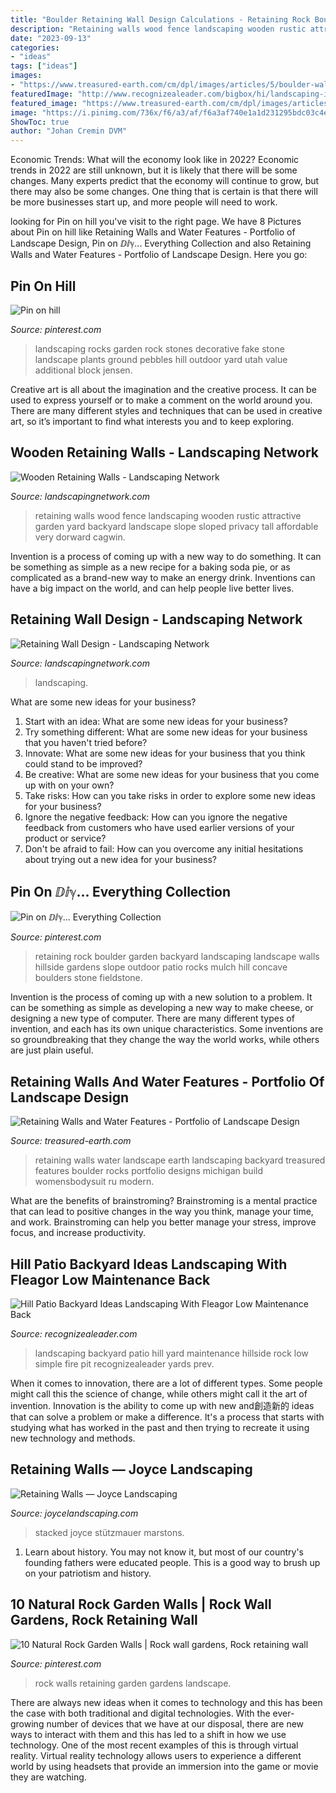 ```yaml
---
title: "Boulder Retaining Wall Design Calculations - Retaining Rock Boulder Garden Backyard Landscaping Landscape Walls Hillside Gardens Slope Outdoor Patio Rocks Mulch Hill Concave Boulders Stone Fieldstone"
description: "Retaining walls wood fence landscaping wooden rustic attractive garden yard backyard landscape slope sloped privacy tall affordable very dorward cagwin"
date: "2023-09-13"
categories:
- "ideas"
tags: ["ideas"]
images:
- "https://www.treasured-earth.com/cm/dpl/images/articles/5/boulder-wall-milford-downto.jpg"
featuredImage: "http://www.recognizealeader.com/bigbox/hi/landscaping-ideas-backyard-with-hill-fleagor_outdoor-patio-and-backyard.jpg"
featured_image: "https://www.treasured-earth.com/cm/dpl/images/articles/5/boulder-wall-milford-downto.jpg"
image: "https://i.pinimg.com/736x/f6/a3/af/f6a3af740e1a1d231295bdc03c4eb587--backyard-retaining-walls-rock-retaining-wall.jpg"
ShowToc: true
author: "Johan Cremin DVM"
---
```



Economic Trends: What will the economy look like in 2022?
Economic trends in 2022 are still unknown, but it is likely that there will be some changes. Many experts predict that the economy will continue to grow, but there may also be some changes. One thing that is certain is that there will be more businesses start up, and more people will need to work.

	

		
looking for Pin on hill you've visit to the right page. We have 8 Pictures about Pin on hill like Retaining Walls and Water Features - Portfolio of Landscape Design, Pin on ⅅⅈℽ... Everything Collection and also Retaining Walls and Water Features - Portfolio of Landscape Design. Here you go:
		
    
## Pin On Hill

<img loading=lazy src="https://i.pinimg.com/736x/86/f4/5c/86f45c1c6ecc9091a5f0019659b92364--landscaping-with-rocks-stone-landscaping.jpg" onerror="this.onerror=null;this.src='https://tse4.mm.bing.net/th?id=OIP.GTwMpY-u3teOlB81qJvXZAHaFj&amp;pid=15.1';" alt="Pin on hill">

_Source: pinterest.com_

>landscaping rocks garden rock stones decorative fake stone landscape plants ground pebbles hill outdoor yard utah value additional block jensen. 

	

Creative art is all about the imagination and the creative process. It can be used to express yourself or to make a comment on the world around you. There are many different styles and techniques that can be used in creative art, so it’s important to find what interests you and to keep exploring.

    
## Wooden Retaining Walls - Landscaping Network

<img loading=lazy src="http://images.landscapingnetwork.com/pictures/images/900x705Max/site_8/rustic-fence-cagwin-dorward_3779.jpg" onerror="this.onerror=null;this.src='https://tse1.mm.bing.net/th?id=OIP.clkhvXvZva-7PBfb91i-YQHaFM&amp;pid=15.1';" alt="Wooden Retaining Walls - Landscaping Network">

_Source: landscapingnetwork.com_

>retaining walls wood fence landscaping wooden rustic attractive garden yard backyard landscape slope sloped privacy tall affordable very dorward cagwin. 

	

Invention is a process of coming up with a new way to do something. It can be something as simple as a new recipe for a baking soda pie, or as complicated as a brand-new way to make an energy drink. Inventions can have a big impact on the world, and can help people live better lives.

    
## Retaining Wall Design - Landscaping Network

<img loading=lazy src="https://images.landscapingnetwork.com/pictures/images/900x705Max/retaining-and-landscape-wall_17/curved-retaining-wall-big-sky-landscaping-inc_2062.jpg" onerror="this.onerror=null;this.src='https://tse2.mm.bing.net/th?id=OIP.4J5HwEkZJLS59VQcIPUfQQHaE6&amp;pid=15.1';" alt="Retaining Wall Design - Landscaping Network">

_Source: landscapingnetwork.com_

>landscaping. 

	

What are some new ideas for your business?
1. Start with an idea: What are some new ideas for your business? 
2. Try something different: What are some new ideas for your business that you haven't tried before? 
3. Innovate: What are some new ideas for your business that you think could stand to be improved? 
4. Be creative: What are some new ideas for your business that you come up with on your own? 
5. Take risks: How can you take risks in order to explore some new ideas for your business? 
6. Ignore the negative feedback: How can you ignore the negative feedback from customers who have used earlier versions of your product or service? 
7. Don't be afraid to fail: How can you overcome any initial hesitations about trying out a new idea for your business?

    
## Pin On ⅅⅈℽ... Everything Collection

<img loading=lazy src="https://i.pinimg.com/736x/f6/a3/af/f6a3af740e1a1d231295bdc03c4eb587--backyard-retaining-walls-rock-retaining-wall.jpg" onerror="this.onerror=null;this.src='https://tse2.mm.bing.net/th?id=OIP.TnXEjffmmm-6tLz4yLsdtQHaE8&amp;pid=15.1';" alt="Pin on ⅅⅈℽ... Everything Collection">

_Source: pinterest.com_

>retaining rock boulder garden backyard landscaping landscape walls hillside gardens slope outdoor patio rocks mulch hill concave boulders stone fieldstone. 

	

Invention is the process of coming up with a new solution to a problem. It can be something as simple as developing a new way to make cheese, or designing a new type of computer. There are many different types of invention, and each has its own unique characteristics. Some inventions are so groundbreaking that they change the way the world works, while others are just plain useful.

    
## Retaining Walls And Water Features - Portfolio Of Landscape Design

<img loading=lazy src="https://www.treasured-earth.com/cm/dpl/images/articles/5/boulder-wall-milford-downto.jpg" onerror="this.onerror=null;this.src='https://tse2.mm.bing.net/th?id=OIP.XUIuewFQfOi0N22pAYSFcwHaFj&amp;pid=15.1';" alt="Retaining Walls and Water Features - Portfolio of Landscape Design">

_Source: treasured-earth.com_

>retaining walls water landscape earth landscaping backyard treasured features boulder rocks portfolio designs michigan build womensbodysuit ru modern. 

	

What are the benefits of brainstroming?
Brainstroming is a mental practice that can lead to positive changes in the way you think, manage your time, and work. Brainstroming can help you better manage your stress, improve focus, and increase productivity.

    
## Hill Patio Backyard Ideas Landscaping With Fleagor Low Maintenance Back

<img loading=lazy src="http://www.recognizealeader.com/bigbox/hi/landscaping-ideas-backyard-with-hill-fleagor_outdoor-patio-and-backyard.jpg" onerror="this.onerror=null;this.src='https://tse1.mm.bing.net/th?id=OIP.01Me_11QIxbPHt9pu5CF3QHaE7&amp;pid=15.1';" alt="Hill Patio Backyard Ideas Landscaping With Fleagor Low Maintenance Back">

_Source: recognizealeader.com_

>landscaping backyard patio hill yard maintenance hillside rock low simple fire pit recognizealeader yards prev. 

	

When it comes to innovation, there are a lot of different types. Some people might call this the science of change, while others might call it the art of invention. Innovation is the ability to come up with new and創造新的 ideas that can solve a problem or make a difference. It's a process that starts with studying what has worked in the past and then trying to recreate it using new technology and methods.

    
## Retaining Walls — Joyce Landscaping

<img loading=lazy src="https://www.joycelandscaping.com/wp-content/gallery/retaining-walls/field-stone-wall.jpg" onerror="this.onerror=null;this.src='https://tse2.mm.bing.net/th?id=OIP.ndD8nHlWL6q_3tGVNhY2FQHaFj&amp;pid=15.1';" alt="Retaining Walls — Joyce Landscaping">

_Source: joycelandscaping.com_

>stacked joyce stützmauer marstons. 

	

1) Learn about history. You may not know it, but most of our country's founding fathers were educated people. This is a good way to brush up on your patriotism and history. 

    
## 10 Natural Rock Garden Walls | Rock Wall Gardens, Rock Retaining Wall

<img loading=lazy src="https://i.pinimg.com/736x/e2/4d/05/e24d0512bf7b4c900815f13ede28e09f--rock-garden-walls-rock-walls.jpg" onerror="this.onerror=null;this.src='https://tse2.mm.bing.net/th?id=OIP.TB0J62YeXq-AXMKpezRGyAHaHa&amp;pid=15.1';" alt="10 Natural Rock Garden Walls | Rock wall gardens, Rock retaining wall">

_Source: pinterest.com_

>rock walls retaining garden gardens landscape. 

	

There are always new ideas when it comes to technology and this has been the case with both traditional and digital technologies. With the ever-growing number of devices that we have at our disposal, there are new ways to interact with them and this has led to a shift in how we use technology. One of the most recent examples of this is through virtual reality. Virtual reality technology allows users to experience a different world by using headsets that provide an immersion into the game or movie they are watching.

